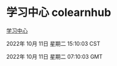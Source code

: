 # 学习中心 colearnhub
[学习中心](http://27.19.33.125:56308/colearnhub/)

2022年 10月 11日 星期二 15:10:03 CST

2022年 10月 11日 星期二 07:10:03 GMT
